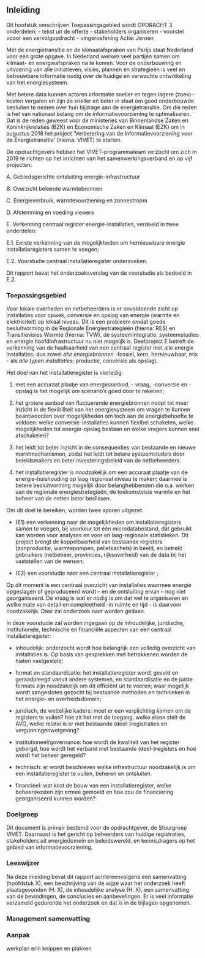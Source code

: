 Inleiding
---------

<r>Dit hoofstuk omschrijven
Toepassingsgebied wordt OPDRACHT</r>
<r>3 onderdelen:</r>
<r> - tekst uit de offerte</r>
<r> - stakeholders organiseren</r>
<r> - voorstel vooor een vervolgopdracht - vingeroefening</r>
<r> Actie: Jeroen</r>

Met de energietransitie en de klimaatafspraken van Parijs staat Nederland voor
een grote opgave. In Nederland werken veel partijen samen om klimaat- en
energieafspraken na te komen. Voor de onderbouwing en uitvoering van alle
initiatieven, visies, plannen en strategieën is veel en betrouwbare informatie
nodig over de huidige en verwachte ontwikkeling van het energiesysteem.

Met betere data kunnen actoren informatie sneller en tegen lagere (zoek)-kosten
vergaren en zijn ze sneller en beter in staat om goed onderbouwde besluiten te
nemen over hun bijdrage aan de energietransitie. Om die reden is het van
nationaal belang om de informatievoorziening te optimaliseren. Dat is de reden
geweest voor de ministeries van Binnenlandse Zaken en Koninkrijkrelaties (BZK)
en Economische Zaken en Klimaat (EZK) om in augustus 2018 het project
‘Verbetering van de Informatievoorziening voor de Energietransitie’ (hierna:
VIVET) te starten.

De opdrachtgevers hebben het VIVET-programmateam verzocht om zich in 2019 te
richten op het inrichten van het samenwerkingsverband en op vijf projecten:

A. Gebiedsgerichte ontsluiting energie-infrastructuur

B. Overzicht bekende warmtebronnen

C. Energieverbruik, warmtevoorziening en zonnestroom

D. Afstemming en voeding viewers

E. Verkenning centraal register energie-installaties, verdeeld in twee
onderdelen:

E.1. Eerste verkenning van de mogelijkheden om hernieuwbare energie
installatieregisters samen te voegen;

E.2. Voorstudie centraal installatieregister onderzoeken.

Dit rapport bevat het onderzoeksverslag van de voorstudie als bedoeld in E.2.

### Toepassingsgebied

Voor lokale overheden en netbeheerders is er onvoldoende zicht op installaties
voor opwek, conversie en opslag van energie (warmte en elektriciteit) op lokaal
niveau. Dit is een probleem omdat goede besluitvorming in de Regionale
Energiestrategieën (hierna: RES) en Transitievisies Warmte (hierna: TVW), de
systeemintegratie, systeemstudies en energie hoofdinfrastructuur nu niet
mogelijk is. Deelproject E betreft de verkenning van de haalbaarheid van een
centraal register met alle energie installaties; dus zowel *alle energiebronnen*
-fossiel, kern, hernieuwbaar, mix - als *alle typen installaties*; productie,
conversie als opslag).

Het doel van het installatieregister is vierledig:

1.  met een accuraat plaatje van energieaanbod, - vraag, -conversie en -opslag
    is het mogelijk om scenario’s goed door te rekenen;

2.  het grotere aanbod van fluctuerende energiebronnen noopt tot meer inzicht in
    de flexibiliteit van het energiesysteem om vragen te kunnen beantwoorden
    over mogelijkheden om toch aan de energiebehoefte te voldoen: welke
    conversie-installaties kunnen flexibel schakelen, welke mogelijkheden tot
    energie-opslag bestaan en welke vragers kunnen snel afschakelen?

3.  het leidt tot beter inzicht in de consequenties van bestaande en nieuwe
    marktmechanismen, zodat het leidt tot betere systeemstudeis door
    beleidsmakers en beter investeringsbeleid van de netbeheerders.

4.  het installatieregister is noodzakelijk om een accuraat plaatje van de
    energie-huishouding op laag regionaal niveau te maken; daarmee is betere
    besluitvorming mogelijk door belanghebbenden die o.a. werken aan de
    regionale energiestrategieën, de toekomstvisie warmte en het beheer van de
    netten beter beslissen.

Om dit doel te bereiken, worden twee sporen uitgezet:

-   (E1) een verkenning naar de mogelijkheden om installatieregisters samen te
    voegen, bij voorkeur tot één microdatabestand, dat gebruikt kan worden voor
    analyses en voor en laag-regionale statistieken. Dit project brengt de
    koppelbaarheid van bestaande registers (zonproductie, warmtepompen,
    pelletkachels) in beeld, en betrekt gebruikers (netbeheer, provincies,
    rijksoverheid) van de data bij het vaststellen van de wensen;

-   (E2) een voorstudie naar een centraal installatieregister ;

Op dit moment is een centraal overzicht van installaties waarmee energie
opgeslagen of geproduceerd wordt – en de ontsluiting ervan – nog niet
georganiseerd. De vraag is wat er nodig is om dat wel te organiseren en welke
mate van detail en compleetheid -in ruimte en tijd - is daarvoor noodzakelijk.
Daar zal onderzoek naar worden gedaan.

In deze voorstudie zal worden ingegaan op de inhoudelijke, juridische,
institutionele, technische en financiële aspecten van een centraal
installatieregister:

-   inhoudelijk: onderzocht wordt hoe belangrijk een volledig overzicht van
    installaties is. Op basis van gesprekken met betrokkenen worden de hiaten
    vastgesteld;

-   format en standaardisatie: het installatieregister wordt gevuld en
    geraadpleegd vanuit andere systemen, en standaardisatie en de juiste formats
    zijn noodzakelijk om dit efficiënt uit te voeren; waar mogelijk wordt
    aangesloten gezocht bij bestaande methoden en technieken in het energie- en
    overheidsdomein;

-   juridisch, de wettelijke kaders: moet er een verplichting komen om de
    registers te vullen? hoe zit het met de toegang, welke eisen stelt de AVG,
    welke relatie is er met bestaande (deel-)registraties en
    vergunningenwetgeving?

-   institutioneel/governance: hoe wordt de kwaliteit van het register geborgd,
    hoe wordt het verband met bestaande (deel-)registers en hoe wordt het beheer
    geregeld?

-   technisch: er wordt beschreven welke infrastructuur noodzakelijk is om een
    installatieregister te vullen, beheren en ontsluiten.

-   financieel: wat kost de bouw van een installatieregister, welke
    beheerskosten zijn ermee gemoeid en hoe zou de financiering georganiseerd
    kunnen worden?

### Doelgroep

Dit document is primair bestemd voor de opdrachtgever, de Stuurgroep VIVET.
Daarnaast is het gericht op beheerders van huidige registraties, stakeholders
uit energiedomein en beleidswereld, en kennisdragers op het gebied van
informatievoorziening.

### Leeswijzer

Na deze inleiding bevat dit rapport achtereenvolgens een samenvatting (hoofdstuk
X), een beschrijving van de wijze waar het onderzoek heeft plaatsgevonden (H.
X), de inhoudelijke analyse (H. X), een samenvatting van de bevindingen, de
conclusies en aanbevelingen. Er is veel informatie verzameld gedurende het
onderzoek en dat is in de bijlagen opgenomen.

### Management samenvatting

### Aanpak

<r>werkplan erin knippen en plakken</r>